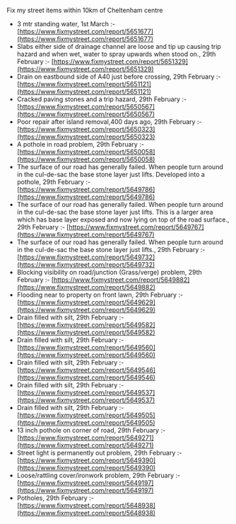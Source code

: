 Fix my street items within 10km of Cheltenham centre

<!-- fix_marker starts -->

- 3 mtr standing water, 1st March :- [https://www.fixmystreet.com/report/5651677](https://www.fixmystreet.com/report/5651677)
- Slabs either side of drainage channel are loose and tip up causing trip hazard and when wet, water to spray upwards when stood on., 29th February :- [https://www.fixmystreet.com/report/5651329](https://www.fixmystreet.com/report/5651329)
- Drain on eastbound side of A40 just before crossing, 29th February :- [https://www.fixmystreet.com/report/5651121](https://www.fixmystreet.com/report/5651121)
- Cracked paving stones and a trip hazard, 29th February :- [https://www.fixmystreet.com/report/5650567](https://www.fixmystreet.com/report/5650567)
- Poor repair after island removal,400 days ago, 29th February :- [https://www.fixmystreet.com/report/5650323](https://www.fixmystreet.com/report/5650323)
- A pothole in road problem, 29th February :- [https://www.fixmystreet.com/report/5650058](https://www.fixmystreet.com/report/5650058)
- The surface of our road has generally failed. When people turn around in the cul-de-sac the base stone layer just lifts. Developed into a pothole, 29th February :- [https://www.fixmystreet.com/report/5649786](https://www.fixmystreet.com/report/5649786)
- The surface of our road has generally failed. When people turn around in the cul-de-sac the base stone layer just lifts. This is a larger area which has base layer exposed and now lying on top of the road surface., 29th February :- [https://www.fixmystreet.com/report/5649767](https://www.fixmystreet.com/report/5649767)
- The surface of our road has generally failed. When people turn around in the cul-de-sac the base stone layer just lifts., 29th February :- [https://www.fixmystreet.com/report/5649732](https://www.fixmystreet.com/report/5649732)
- Blocking visibility on road/junction (Grass/verge) problem, 29th February :- [https://www.fixmystreet.com/report/5649882](https://www.fixmystreet.com/report/5649882)
- Flooding near to property on front lawn, 29th February :- [https://www.fixmystreet.com/report/5649629](https://www.fixmystreet.com/report/5649629)
- Drain filled with silt, 29th February :- [https://www.fixmystreet.com/report/5649582](https://www.fixmystreet.com/report/5649582)
- Drain filled with silt, 29th February :- [https://www.fixmystreet.com/report/5649560](https://www.fixmystreet.com/report/5649560)
- Drain filled with silt, 29th February :- [https://www.fixmystreet.com/report/5649546](https://www.fixmystreet.com/report/5649546)
- Drain filled with silt, 29th February :- [https://www.fixmystreet.com/report/5649537](https://www.fixmystreet.com/report/5649537)
- Drain filled with silt, 29th February :- [https://www.fixmystreet.com/report/5649505](https://www.fixmystreet.com/report/5649505)
- 13 inch pothole on corner of road, 29th February :- [https://www.fixmystreet.com/report/5649271](https://www.fixmystreet.com/report/5649271)
- Street light is permanently out problem, 29th February :- [https://www.fixmystreet.com/report/5649390](https://www.fixmystreet.com/report/5649390)
- Loose/rattling cover/ironwork problem, 29th February :- [https://www.fixmystreet.com/report/5649197](https://www.fixmystreet.com/report/5649197)
- Potholes, 29th February :- [https://www.fixmystreet.com/report/5648938](https://www.fixmystreet.com/report/5648938)

<!-- fix_marker ends -->